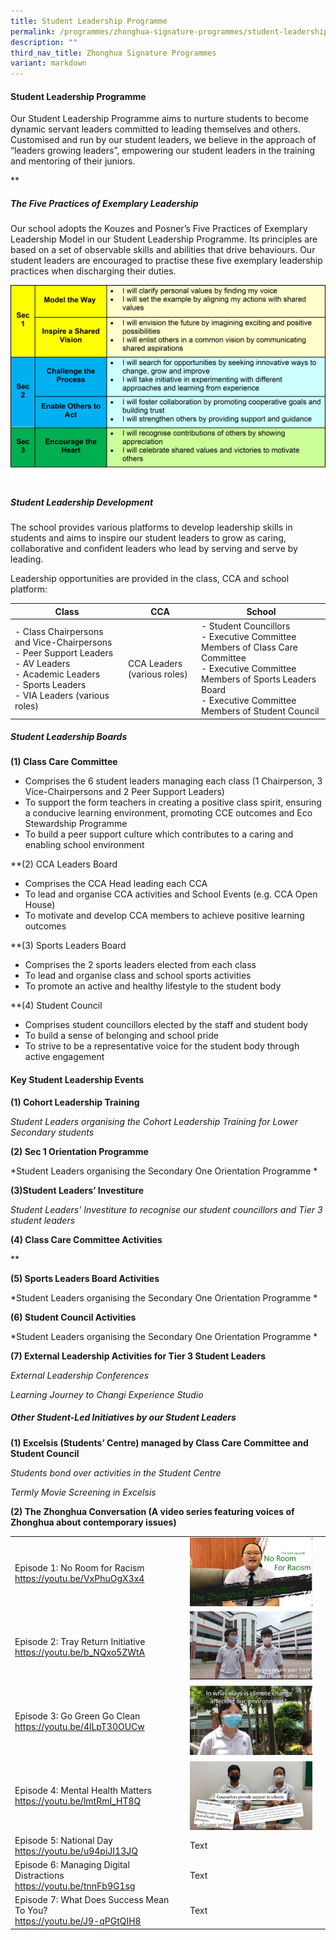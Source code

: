 ```yaml
---
title: Student Leadership Programme
permalink: /programmes/zhonghua-signature-programmes/student-leadership-prog/
description: ""
third_nav_title: Zhonghua Signature Programmes
variant: markdown
---
```

#### Student Leadership Programme

Our Student Leadership Programme aims to nurture students to become dynamic servant leaders committed to leading themselves and others. Customised and run by our student leaders, we believe in the approach of “leaders growing leaders”, empowering our student leaders in the training and mentoring of their juniors.

**

##### The Five Practices of Exemplary Leadership  
Our school adopts the Kouzes and Posner’s Five Practices of Exemplary Leadership Model in our Student Leadership Programme. Its principles are based on a set of observable skills and abilities that drive behaviours. Our student leaders are encouraged to practise these five exemplary leadership practices when discharging their duties.

<img src="/images/5_practices.jpg">

##### Student Leadership Development
The school provides various platforms to develop leadership skills in students and aims to inspire our student leaders to grow as caring, collaborative and confident leaders who lead by serving and serve by leading.&nbsp;

Leadership opportunities are provided in the class, CCA and school platform:


| Class | CCA | School |
| -------- | -------- | -------- |
| - Class Chairpersons and Vice-Chairpersons<br>- Peer Support Leaders<br>- AV Leaders<br>- Academic Leaders<br>- Sports Leaders<br>- VIA Leaders (various roles)  | CCA Leaders (various roles)  | - Student Councillors<br>- Executive Committee Members of Class Care Committee&nbsp;<br>- Executive Committee Members of Sports Leaders Board<br>- Executive Committee Members of Student Council  |

##### Student Leadership Boards&nbsp;

**(1) Class Care Committee**
*   Comprises the 6 student leaders managing each class (1 Chairperson, 3 Vice-Chairpersons and 2 Peer Support Leaders)
*   To support the form teachers in creating a positive class spirit, ensuring a conducive learning environment, promoting CCE outcomes and Eco Stewardship Programme
*   To build a peer support culture which contributes to a caring and enabling school environment

**(2) CCA Leaders Board&nbsp;
*   Comprises the CCA Head leading each CCA
*   To lead and organise CCA activities and School Events (e.g. CCA Open House)
*   To motivate and develop CCA members to achieve positive learning outcomes

**(3) Sports Leaders Board
*   Comprises the 2 sports leaders elected from each class
*   To lead and organise class and school sports activities
*   To promote an active and healthy lifestyle to the student body
 
**(4) Student Council
*   Comprises student councillors elected by the staff and student body
*   To build a sense of belonging and school pride&nbsp;
*   To strive to be a representative voice for the student body through active engagement

#### Key Student Leadership Events

**(1) Cohort Leadership Training**


*Student Leaders organising the Cohort Leadership Training for Lower Secondary students*

**(2) Sec 1 Orientation Programme**


*Student Leaders organising the Secondary One Orientation Programme *


**(3)Student Leaders’ Investiture**


*Student Leaders’ Investiture to recognise our student councillors and Tier 3 student leaders*


**(4) Class Care Committee Activities**


**


**(5) Sports Leaders Board Activities**


*Student Leaders organising the Secondary One Orientation Programme *


**(6) Student Council Activities**


*Student Leaders organising the Secondary One Orientation Programme *



**(7) External Leadership Activities for Tier 3 Student Leaders**


*External Leadership Conferences*

*Learning Journey to Changi Experience Studio*


##### Other Student-Led Initiatives by our Student Leaders

**(1) Excelsis (Students’ Centre) managed by Class Care Committee and Student Council**


*Students bond over activities in the Student Centre*

*Termly Movie Screening in Excelsis*

**(2) The Zhonghua Conversation (A video series featuring voices of Zhonghua about contemporary issues)**


|  |  |  |
| -------- | -------- | -------- |
| Episode 1: No Room for Racism <br>https://youtu.be/VxPhuOgX3x4   | <img src="/images/SLD27.png">     |  |
| Episode 2: Tray Return Initiative<br>https://youtu.be/b_NQxo5ZWtA    | ![Episode 2](/images/SLD28.png)     |  |
| Episode 3: Go Green Go Clean<br>https://youtu.be/4lLpT30OUCw    | ![Episode 3](/images/SLD29.png)     |  |
| Episode 4: Mental Health Matters<br>https://youtu.be/lmtRmI_HT8Q    | ![Episode 4](/images/SLD30.png)    |  |
| Episode 5: National Day<br>https://youtu.be/u94piJI13JQ     | Text     |  |
| Episode 6: Managing Digital Distractions<br>https://youtu.be/tnnFb9G1sg    | Text     |  |
| Episode 7: What Does Success Mean To You?<br>https://youtu.be/J9-qPGtQIH8     | Text     |  |








